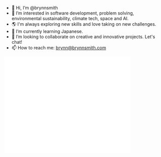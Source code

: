 - 👋 Hi, I’m @brynnsmith
- 👀 I’m interested in software development, problem solving, environmental sustainability, climate tech, space and AI. 
- 🌎 I'm always exploring new skills and love taking on new challenges.
- 🌱 I’m currently learning Japanese.
- 💞️ I’m looking to collaborate on creative and innovative projects. Let's chat!
- 📫 How to reach me: brynn@brynnsmith.com


<img align="center" src="/github-metrics.svg" alt="Metrics" width="400">

<!---
brynnsmith/brynnsmith is a ✨ special ✨ repository because its `README.md` (this file) appears on your GitHub profile.
You can click the Preview link to take a look at your changes.
--->
